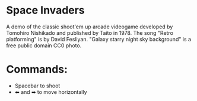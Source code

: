 
# Space Invaders
A demo of the classic shoot'em up arcade videogame developed by Tomohiro Nishikado and published by Taito in 1978. 
The song "Retro platforming" is by David Fesliyan. "Galaxy starry night sky background" is a free public domain CC0 photo.

# Commands: 
- Spacebar to shoot
- ⬅ and ➡ to move horizontally
